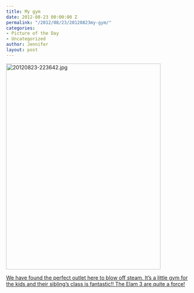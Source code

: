 ```yaml
---
title: My gym
date: 2012-08-23 00:00:00 Z
permalink: "/2012/08/23/20120823my-gym/"
categories:
- Picture of the Day
- Uncategorized
author: Jennifer
layout: post
---
```


[<img height="560" alt="20120823-223642.jpg" width="420" class="alignnone " src="/teamelam/assets/images/My-gym/1345761399000-missing.jpg" />](/teamelam/assets/images/My-gym/1345761399000-missing.jpg)

[We have found the perfect outlet here to blow off steam. It&#8217;s a little gym for the kids and their sibling&#8217;s class is fantastic!! The Elam 3 are quite a force!](http://www.flickr.com/photos/jenniferandJennifers_photos/sets/72157631169619576/)

